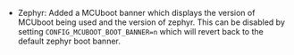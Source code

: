 - Zephyr: Added a MCUboot banner which displays the version of
  MCUboot being used and the version of zephyr. This can be
  disabled by setting ``CONFIG_MCUBOOT_BOOT_BANNER=n`` which
  will revert back to the default zephyr boot banner.
